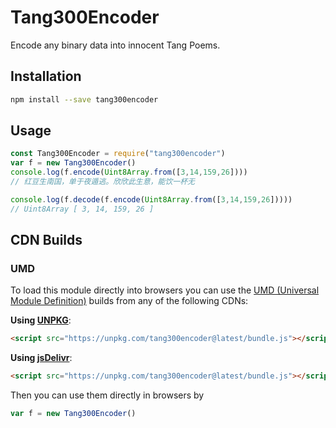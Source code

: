 # Tang300Encoder

Encode any binary data into innocent Tang Poems.

## Installation
```bash
npm install --save tang300encoder
```

## Usage


```js
const Tang300Encoder = require("tang300encoder")
var f = new Tang300Encoder()
console.log(f.encode(Uint8Array.from([3,14,159,26])))
// 红豆生南国，单于夜遁逃。欣欣此生意，能饮一杯无

console.log(f.decode(f.encode(Uint8Array.from([3,14,159,26]))))
// Uint8Array [ 3, 14, 159, 26 ]
```
## CDN Builds

### UMD

To load this module directly into browsers you can use the [UMD (Universal Module Definition)](https://github.com/umdjs/umd) builds from any of the following CDNs:

**Using [UNPKG](https://unpkg.com/tang300encoder@latest/)**:

```html
<script src="https://unpkg.com/tang300encoder@latest/bundle.js"></script>
```

**Using [jsDelivr](https://cdn.jsdelivr.net/npm/tang300encoder@latest/)**:

```html
<script src="https://unpkg.com/tang300encoder@latest/bundle.js"></script>
```

Then you can use them directly in browsers by
``` js
var f = new Tang300Encoder()
```